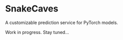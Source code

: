 # SnakeCaves
A customizable prediction service for PyTorch models.

Work in progress. Stay tuned...
